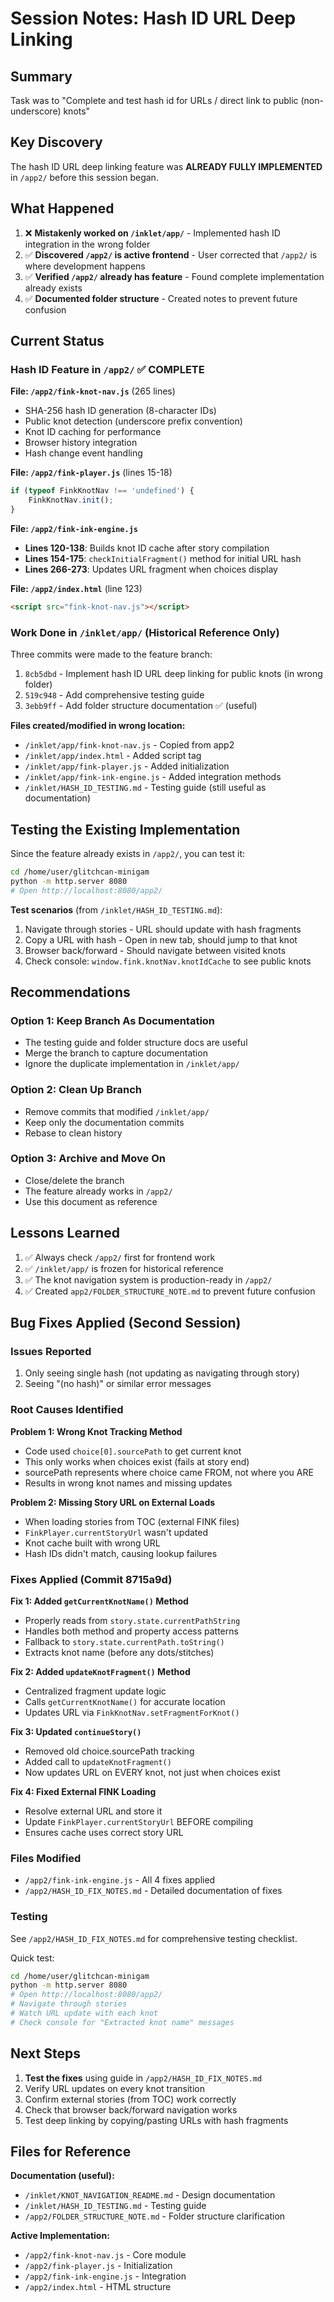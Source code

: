 # Session Notes: Hash ID URL Deep Linking

## Summary

Task was to "Complete and test hash id for URLs / direct link to public (non-underscore) knots"

## Key Discovery

The hash ID URL deep linking feature was **ALREADY FULLY IMPLEMENTED** in `/app2/` before this session began.

## What Happened

1. ❌ **Mistakenly worked on `/inklet/app/`** - Implemented hash ID integration in the wrong folder
2. ✅ **Discovered `/app2/` is active frontend** - User corrected that `/app2/` is where development happens
3. ✅ **Verified `/app2/` already has feature** - Found complete implementation already exists
4. ✅ **Documented folder structure** - Created notes to prevent future confusion

## Current Status

### Hash ID Feature in `/app2/` ✅ COMPLETE

**File: `/app2/fink-knot-nav.js`** (265 lines)
- SHA-256 hash ID generation (8-character IDs)
- Public knot detection (underscore prefix convention)
- Knot ID caching for performance
- Browser history integration
- Hash change event handling

**File: `/app2/fink-player.js`** (lines 15-18)
```javascript
if (typeof FinkKnotNav !== 'undefined') {
    FinkKnotNav.init();
}
```

**File: `/app2/fink-ink-engine.js`**
- **Lines 120-138**: Builds knot ID cache after story compilation
- **Lines 154-175**: `checkInitialFragment()` method for initial URL hash
- **Lines 266-273**: Updates URL fragment when choices display

**File: `/app2/index.html`** (line 123)
```html
<script src="fink-knot-nav.js"></script>
```

### Work Done in `/inklet/app/` (Historical Reference Only)

Three commits were made to the feature branch:
1. `8cb5dbd` - Implement hash ID URL deep linking for public knots (in wrong folder)
2. `519c948` - Add comprehensive testing guide
3. `3ebb9ff` - Add folder structure documentation ✅ (useful)

**Files created/modified in wrong location:**
- `/inklet/app/fink-knot-nav.js` - Copied from app2
- `/inklet/app/index.html` - Added script tag
- `/inklet/app/fink-player.js` - Added initialization
- `/inklet/app/fink-ink-engine.js` - Added integration methods
- `/inklet/HASH_ID_TESTING.md` - Testing guide (still useful as documentation)

## Testing the Existing Implementation

Since the feature already exists in `/app2/`, you can test it:

```bash
cd /home/user/glitchcan-minigam
python -m http.server 8080
# Open http://localhost:8080/app2/
```

**Test scenarios** (from `/inklet/HASH_ID_TESTING.md`):
1. Navigate through stories - URL should update with hash fragments
2. Copy a URL with hash - Open in new tab, should jump to that knot
3. Browser back/forward - Should navigate between visited knots
4. Check console: `window.fink.knotNav.knotIdCache` to see public knots

## Recommendations

### Option 1: Keep Branch As Documentation
- The testing guide and folder structure docs are useful
- Merge the branch to capture documentation
- Ignore the duplicate implementation in `/inklet/app/`

### Option 2: Clean Up Branch
- Remove commits that modified `/inklet/app/`
- Keep only the documentation commits
- Rebase to clean history

### Option 3: Archive and Move On
- Close/delete the branch
- The feature already works in `/app2/`
- Use this document as reference

## Lessons Learned

1. ✅ Always check `/app2/` first for frontend work
2. ✅ `/inklet/app/` is frozen for historical reference
3. ✅ The knot navigation system is production-ready in `/app2/`
4. ✅ Created `app2/FOLDER_STRUCTURE_NOTE.md` to prevent future confusion

## Bug Fixes Applied (Second Session)

### Issues Reported
1. Only seeing single hash (not updating as navigating through story)
2. Seeing "(no hash)" or similar error messages

### Root Causes Identified

**Problem 1: Wrong Knot Tracking Method**
- Code used `choice[0].sourcePath` to get current knot
- This only works when choices exist (fails at story end)
- sourcePath represents where choice came FROM, not where you ARE
- Results in wrong knot names and missing updates

**Problem 2: Missing Story URL on External Loads**
- When loading stories from TOC (external FINK files)
- `FinkPlayer.currentStoryUrl` wasn't updated
- Knot cache built with wrong URL
- Hash IDs didn't match, causing lookup failures

### Fixes Applied (Commit 8715a9d)

**Fix 1: Added `getCurrentKnotName()` Method**
- Properly reads from `story.state.currentPathString`
- Handles both method and property access patterns
- Fallback to `story.state.currentPath.toString()`
- Extracts knot name (before any dots/stitches)

**Fix 2: Added `updateKnotFragment()` Method**
- Centralized fragment update logic
- Calls `getCurrentKnotName()` for accurate location
- Updates URL via `FinkKnotNav.setFragmentForKnot()`

**Fix 3: Updated `continueStory()`**
- Removed old choice.sourcePath tracking
- Added call to `updateKnotFragment()`
- Now updates URL on EVERY knot, not just when choices exist

**Fix 4: Fixed External FINK Loading**
- Resolve external URL and store it
- Update `FinkPlayer.currentStoryUrl` BEFORE compiling
- Ensures cache uses correct story URL

### Files Modified
- `/app2/fink-ink-engine.js` - All 4 fixes applied
- `/app2/HASH_ID_FIX_NOTES.md` - Detailed documentation of fixes

### Testing

See `/app2/HASH_ID_FIX_NOTES.md` for comprehensive testing checklist.

Quick test:
```bash
cd /home/user/glitchcan-minigam
python -m http.server 8080
# Open http://localhost:8080/app2/
# Navigate through stories
# Watch URL update with each knot
# Check console for "Extracted knot name" messages
```

## Next Steps

1. **Test the fixes** using guide in `/app2/HASH_ID_FIX_NOTES.md`
2. Verify URL updates on every knot transition
3. Confirm external stories (from TOC) work correctly
4. Check that browser back/forward navigation works
5. Test deep linking by copying/pasting URLs with hash fragments

## Files for Reference

**Documentation (useful):**
- `/inklet/KNOT_NAVIGATION_README.md` - Design documentation
- `/inklet/HASH_ID_TESTING.md` - Testing guide
- `/app2/FOLDER_STRUCTURE_NOTE.md` - Folder structure clarification

**Active Implementation:**
- `/app2/fink-knot-nav.js` - Core module
- `/app2/fink-player.js` - Initialization
- `/app2/fink-ink-engine.js` - Integration
- `/app2/index.html` - HTML structure

